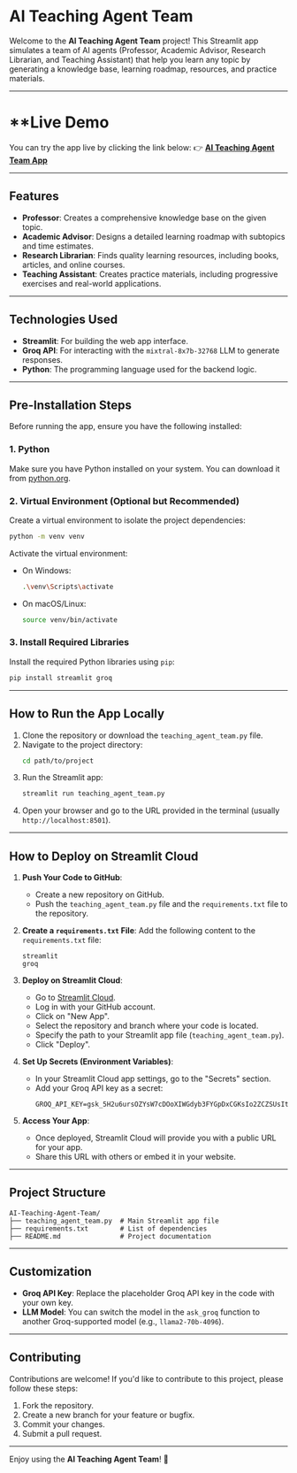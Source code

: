 # **AI Teaching Agent Team**

Welcome to the **AI Teaching Agent Team** project! This Streamlit app simulates a team of AI agents (Professor, Academic Advisor, Research Librarian, and Teaching Assistant) that help you learn any topic by generating a knowledge base, learning roadmap, resources, and practice materials.

---
# **Live Demo
You can try the app live by clicking the link below:
 👉 [**AI Teaching Agent Team App**](https://aiteachingagentteam-yakvkt9gfdf6zgj4ugkud2.streamlit.app/)

---
## **Features**
- **Professor**: Creates a comprehensive knowledge base on the given topic.
- **Academic Advisor**: Designs a detailed learning roadmap with subtopics and time estimates.
- **Research Librarian**: Finds quality learning resources, including books, articles, and online courses.
- **Teaching Assistant**: Creates practice materials, including progressive exercises and real-world applications.

---

## **Technologies Used**
- **Streamlit**: For building the web app interface.
- **Groq API**: For interacting with the `mixtral-8x7b-32768` LLM to generate responses.
- **Python**: The programming language used for the backend logic.

---

## **Pre-Installation Steps**

Before running the app, ensure you have the following installed:

### **1. Python**
Make sure you have Python installed on your system. You can download it from [python.org](https://www.python.org/).

### **2. Virtual Environment (Optional but Recommended)**
Create a virtual environment to isolate the project dependencies:
```bash
python -m venv venv
```
Activate the virtual environment:
- On Windows:
  ```bash
  .\venv\Scripts\activate
  ```
- On macOS/Linux:
  ```bash
  source venv/bin/activate
  ```

### **3. Install Required Libraries**
Install the required Python libraries using `pip`:
```bash
pip install streamlit groq
```

---

## **How to Run the App Locally**

1. Clone the repository or download the `teaching_agent_team.py` file.
2. Navigate to the project directory:
   ```bash
   cd path/to/project
   ```
3. Run the Streamlit app:
   ```bash
   streamlit run teaching_agent_team.py
   ```
4. Open your browser and go to the URL provided in the terminal (usually `http://localhost:8501`).

---

## **How to Deploy on Streamlit Cloud**

1. **Push Your Code to GitHub**:
   - Create a new repository on GitHub.
   - Push the `teaching_agent_team.py` file and the `requirements.txt` file to the repository.

2. **Create a `requirements.txt` File**:
   Add the following content to the `requirements.txt` file:
   ```
   streamlit
   groq
   ```

3. **Deploy on Streamlit Cloud**:
   - Go to [Streamlit Cloud](https://share.streamlit.io/).
   - Log in with your GitHub account.
   - Click on "New App".
   - Select the repository and branch where your code is located.
   - Specify the path to your Streamlit app file (`teaching_agent_team.py`).
   - Click "Deploy".

4. **Set Up Secrets (Environment Variables)**:
   - In your Streamlit Cloud app settings, go to the "Secrets" section.
   - Add your Groq API key as a secret:
     ```
     GROQ_API_KEY=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
     ```

5. **Access Your App**:
   - Once deployed, Streamlit Cloud will provide you with a public URL for your app.
   - Share this URL with others or embed it in your website.

---

## **Project Structure**
```
AI-Teaching-Agent-Team/
├── teaching_agent_team.py  # Main Streamlit app file
├── requirements.txt        # List of dependencies
├── README.md               # Project documentation
```

---

## **Customization**
- **Groq API Key**: Replace the placeholder Groq API key in the code with your own key.
- **LLM Model**: You can switch the model in the `ask_groq` function to another Groq-supported model (e.g., `llama2-70b-4096`).

---

## **Contributing**
Contributions are welcome! If you'd like to contribute to this project, please follow these steps:
1. Fork the repository.
2. Create a new branch for your feature or bugfix.
3. Commit your changes.
4. Submit a pull request.

---


Enjoy using the **AI Teaching Agent Team**! 🚀
